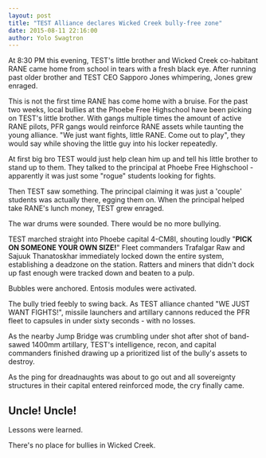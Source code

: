 ```yaml
---
layout: post
title: "TEST Alliance declares Wicked Creek bully-free zone"
date: 2015-08-11 22:16:00
author: Yolo Swagtron
---
```


At 8:30 PM this evening, TEST's little brother and Wicked Creek co-habitant RANE 
came home from school in tears with a fresh black eye. After running 
past older brother and TEST CEO Sapporo Jones whimpering, Jones grew enraged.

This is not the first time RANE has come home with a bruise. For the
past two weeks, local bullies at the Phoebe Free Highschool have been picking
on TEST's little brother. With gangs multiple times the amount of active RANE
pilots, PFR gangs would reinforce RANE assets while taunting the young
alliance. "We just want fights, little RANE. Come out to play", they would say
while shoving the little guy into his locker repeatedly.

At first big bro TEST would just help clean him up and tell his little brother
to stand up to them. They talked to the principal at Phoebe Free
Highschool - apparently it was just some "rogue" students looking for fights.

Then TEST saw something. The principal claiming it was just a 'couple' students
was actually there, egging them on. When the principal helped take RANE's lunch
money, TEST grew enraged.

The war drums were sounded. There would be no more bullying.

TEST marched straight into Phoebe capital 4-CM8I, shouting loudly "**PICK ON 
SOMEONE YOUR OWN SIZE!**" Fleet commanders Trafalgar Raw 
and Sajuuk Thanatoskhar immediately locked down the entire system, establishing
a deadzone on the station. Ratters and miners that didn't dock up fast 
enough were tracked down and beaten to a pulp.

Bubbles were anchored. Entosis modules were activated.

The bully tried feebly to swing back. As TEST alliance chanted "WE JUST WANT 
FIGHTS!", missile launchers and artillary cannons reduced the PFR fleet to 
capsules in under sixty seconds - with no losses.

As the nearby Jump Bridge was crumbling under shot after shot of band-sawed
1400mm artillary, TEST's intelligence, recon, and capital
commanders finished drawing up a prioritized list of the bully's assets to
destroy.

As the ping for dreadnaughts was about to go out and all sovereignty structures
in their capital entered reinforced mode, the cry finally came.

## Uncle! Uncle!

Lessons were learned.

There's no place for bullies in Wicked Creek.
